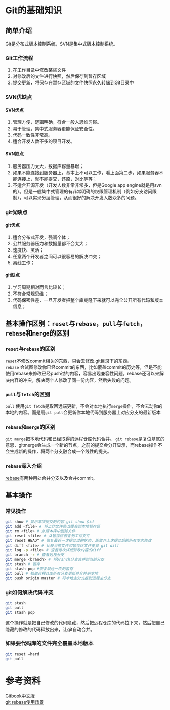 # Git的基础知识

## 简单介绍

Git是分布式版本控制系统，SVN是集中式版本控制系统。

### Git工作流程

1. 在工作目录中修改某些文件
2. 对修改后的文件进行快照，然后保存到暂存区域
3. 提交更新，将保存在暂存区域的文件快照永久转储到Git目录中

### SVN优缺点

#### SVN优点

1. 管理方便，逻辑明确，符合一般人思维习惯。
2. 易于管理，集中式服务器更能保证安全性。
3. 代码一致性非常高。
4. 适合开发人数不多的项目开发。  

#### SVN缺点  

1. 服务器压力太大，数据库容量暴增；
2. 如果不能连接到服务器上，基本上不可以工作，看上面第二步，如果服务器不能连接上，就不能提交，还原，对比等等；
3. 不适合开源开发（开发人数非常非常多，但是Google app engine就是用svn的）。但是一般集中式管理的有非常明确的权限管理机制（例如分支访问限制），可以实现分层管理，从而很好的解决开发人数众多的问题。

### git优缺点

#### git优点

1. 适合分布式开发，强调个体；
2. 公共服务器压力和数据量都不会太大；
3. 速度快、灵活；
4. 任意两个开发者之间可以很容易的解决冲突；
5. 离线工作；

#### git缺点

1. 学习周期相对而言比较长；
2. 不符合常规思维；
3. 代码保密性差，一旦开发者把整个库克隆下来就可以完全公开所有代码和版本信息；

## 基本操作区别：```reset```与```rebase```，```pull```与```fetch```，```rebase```和```merge```的区别

### ```reset```与```rebase```的区别

```reset```不修改commit相关的东西，只会去修改.git目录下的东西。  
```rebase``` 会试图修改你已经commit的东西，比如覆盖commit的历史等，但是不能使用rebase来修改已经push过的内容，容易出现兼容性问题。rebase还可以来解决内容的冲突，解决两个人修改了同一份内容，然后失败的问题。  

### ```pull```与```fetch```的区别

```pull``` 使用```git fetch```是取回远端更新，不会对本地执行```merge```操作，不会去动你的本地的内容。而是用```git pull```会更新你本地代码到服务器上对应分支的最新版本

### ```rebase```和```merge```的区别

```git merge```把本地代码和已经取得的远程仓库代码合并。
```git rebase```是复位基底的意思，gitmerge会生成一个新的节点，之前的提交会分开显示，而rebase操作不会生成新的操作，将两个分支融合成一个线性的提交。

### ```rebase```深入介绍

[rebase](https://www.codercto.com/a/45325.html)有两种用处合并分支以及合并commit。

## 基本操作

### 常见操作

```bash
git show # 显示某次提交的内容 git show $id
git add <file> # 将工作文件修改提交到本地暂存区
git rm <file> # 从版本库中删除文件
git reset <file> # 从暂存区恢复到工作文件
git reset HEAD^ # 恢复最近一次提交过的状态，即放弃上次提交后的所有本次修改
git diff <file> # 比较当前文件和暂存区文件差异 git diff
git log -p <file> # 查看每次详细修改内容的diff
git branch -r # 查看远程分支
git merge <branch> # 将branch分支合并到当前分支
git stash # 暂存
git stash pop #恢复最近一次的暂存
git pull # 抓取远程仓库所有分支更新并合并到本地
git push origin master # 将本地主分支推到远程主分支
```

### git如何解决代码冲突

```bash
git stash
git pull
git stash pop
```

这个操作就是把自己修改的代码隐藏，然后把远程仓库的代码拉下来，然后把自己隐藏的修改的代码释放出来，让git自动合并。

### 如果要代码库的文件完全覆盖本地版本

```bash
git reset –hard
git pull
```

# 参考资料

[Gitbook中文版](http://gitbook.liuhui998.com/)  
[git rebase使用场景](https://www.jianshu.com/p/4079284dd970)